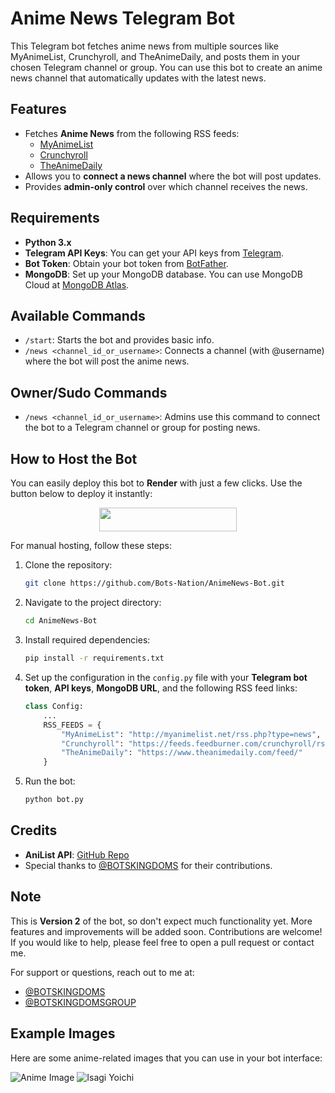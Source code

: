 # Anime News Telegram Bot

This Telegram bot fetches anime news from multiple sources like MyAnimeList, Crunchyroll, and TheAnimeDaily, and posts them in your chosen Telegram channel or group. You can use this bot to create an anime news channel that automatically updates with the latest news.

## Features
- Fetches **Anime News** from the following RSS feeds:
  - [MyAnimeList](http://myanimelist.net/rss.php?type=news)
  - [Crunchyroll](https://feeds.feedburner.com/crunchyroll/rss)
  - [TheAnimeDaily](https://www.theanimedaily.com/feed/)
- Allows you to **connect a news channel** where the bot will post updates.
- Provides **admin-only control** over which channel receives the news.

## Requirements

- **Python 3.x**
- **Telegram API Keys**: You can get your API keys from [Telegram](https://my.telegram.org/apps).
- **Bot Token**: Obtain your bot token from [BotFather](https://t.me/botfather).
- **MongoDB**: Set up your MongoDB database. You can use MongoDB Cloud at [MongoDB Atlas](https://cloud.mongodb.com/).

## Available Commands

- `/start`: Starts the bot and provides basic info.
- `/news <channel_id_or_username>`: Connects a channel (with @username) where the bot will post the anime news.

## Owner/Sudo Commands

- `/news <channel_id_or_username>`: Admins use this command to connect the bot to a Telegram channel or group for posting news.

## How to Host the Bot

You can easily deploy this bot to **Render** with just a few clicks. Use the button below to deploy it instantly:

<p align="center">
  <a href="https://render.com/deploy?template=https://github.com/Bots-Nation/AnimeNews-Bot">
    <img src="https://img.shields.io/badge/Deploy%20To%20Render-blue?style=for-the-badge&logo=render" width="220" height="38.45"/>
  </a>
</p>

For manual hosting, follow these steps:
1. Clone the repository:
    ```bash
    git clone https://github.com/Bots-Nation/AnimeNews-Bot.git
    ```
2. Navigate to the project directory:
    ```bash
    cd AnimeNews-Bot
    ```
3. Install required dependencies:
    ```bash
    pip install -r requirements.txt
    ```
4. Set up the configuration in the `config.py` file with your **Telegram bot token**, **API keys**, **MongoDB URL**, and the following RSS feed links:
    ```python
    class Config:
        ...
        RSS_FEEDS = {
            "MyAnimeList": "http://myanimelist.net/rss.php?type=news",
            "Crunchyroll": "https://feeds.feedburner.com/crunchyroll/rss",
            "TheAnimeDaily": "https://www.theanimedaily.com/feed/"
        }
    ```
5. Run the bot:
    ```bash
    python bot.py
    ```

## Credits

- **AniList API**: [GitHub Repo](https://github.com/AniList/ApiV2-GraphQL-Docs)
- Special thanks to [@BOTSKINGDOMS](https://t.me/BOTSKINGDOMS) for their contributions.

## Note
This is **Version 2** of the bot, so don't expect much functionality yet. More features and improvements will be added soon. Contributions are welcome! If you would like to help, please feel free to open a pull request or contact me.

For support or questions, reach out to me at:
- [@BOTSKINGDOMS](https://t.me/BOTSKINGDOMS)
- [@BOTSKINGDOMSGROUP](https://t.me/BOTSKINGDOMSGROUP)

## Example Images
Here are some anime-related images that you can use in your bot interface:

![Anime Image](https://images8.alphacoders.com/138/1384114.png)
![Isagi Yoichi](https://motionbgs.com/media/5511/isagi-yoichi-devil-eyes.jpg)
